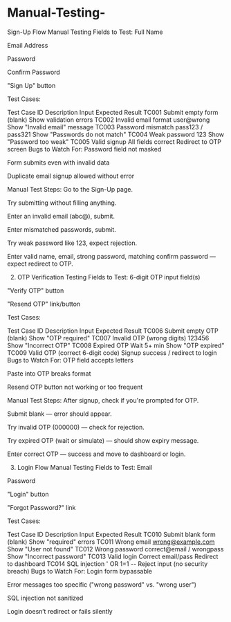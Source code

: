 # Manual-Testing-
Sign-Up Flow Manual Testing
Fields to Test:
Full Name

Email Address

Password

Confirm Password

"Sign Up" button

Test Cases:

Test Case ID	Description	Input	Expected Result
TC001	Submit empty form	(blank)	Show validation errors
TC002	Invalid email format	user@wrong	Show "Invalid email" message
TC003	Password mismatch	pass123 / pass321	Show "Passwords do not match"
TC004	Weak password	123	Show "Password too weak"
TC005	Valid signup	All fields correct	Redirect to OTP screen
 Bugs to Watch For:
Password field not masked

Form submits even with invalid data

Duplicate email signup allowed without error

Manual Test Steps:
Go to the Sign-Up page.

Try submitting without filling anything.

Enter an invalid email (abc@), submit.

Enter mismatched passwords, submit.

Try weak password like 123, expect rejection.

Enter valid name, email, strong password, matching confirm password — expect redirect to OTP.

 2. OTP Verification Testing
Fields to Test:
6-digit OTP input field(s)

"Verify OTP" button

"Resend OTP" link/button

Test Cases:

Test Case ID	Description	Input	Expected Result
TC006	Submit empty OTP	(blank)	Show "OTP required"
TC007	Invalid OTP (wrong digits)	123456	Show "Incorrect OTP"
TC008	Expired OTP	Wait 5+ min	Show "OTP expired"
TC009	Valid OTP	(correct 6-digit code)	Signup success / redirect to login
 Bugs to Watch For:
OTP field accepts letters

Paste into OTP breaks format

Resend OTP button not working or too frequent

 Manual Test Steps:
After signup, check if you're prompted for OTP.

Submit blank — error should appear.

Try invalid OTP (000000) — check for rejection.

Try expired OTP (wait or simulate) — should show expiry message.

Enter correct OTP — success and move to dashboard or login.

3. Login Flow Manual Testing
 Fields to Test:
Email

Password

"Login" button

"Forgot Password?" link

 Test Cases:

Test Case ID	Description	Input	Expected Result
TC010	Submit blank form	(blank)	Show "required" errors
TC011	Wrong email	wrong@example.com	Show "User not found"
TC012	Wrong password	correct@email / wrongpass	Show "Incorrect password"
TC013	Valid login	Correct email/pass	Redirect to dashboard
TC014	SQL injection	' OR 1=1 --	Reject input (no security breach)
 Bugs to Watch For:
Login form bypassable

Error messages too specific ("wrong password" vs. "wrong user")

SQL injection not sanitized

Login doesn’t redirect or fails silently
